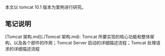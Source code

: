 本文以 tomcat 10.1 版本为案例进行研究。



## 笔记说明

[Tomcat 架构.md](./Tomcat 架构.md): Tomcat 所要实现的核心功能和整体架构，以及各个部件的作用；Tomcat Server 启动的详细描述流程；Tomcat 处理请求的详细描述流程

